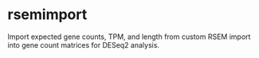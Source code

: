 # rsemimport
Import expected gene counts, TPM, and length from custom RSEM import into gene count matrices for DESeq2 analysis. 

